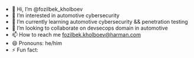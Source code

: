 - 👋 Hi, I’m @fozilbek_kholboev
- 👀 I’m interested in automotive cybersecurity
- 🌱 I’m currently learning automotive cybersecurity && penetration testing
- 💞️ I’m looking to collaborate on devsecops domain in automotive
- 📫 How to reach me fozilbek.kholboev@harman.com
- 😄 Pronouns: he/him
- ⚡ Fun fact: 

<!---
fozilbekk/fozilbekk is a ✨ special ✨ repository because its `README.md` (this file) appears on your GitHub profile.
You can click the Preview link to take a look at your changes.
--->
